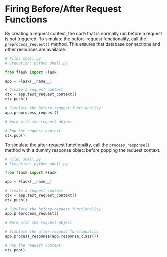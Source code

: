 # Firing Before/After Request Functions

By creating a request context, the code that is normally run before a request is not triggered. To simulate the before-request functionality, call the `preprocess_request()` method. This ensures that database connections and other resources are available.

```python
# File: shell.py
# Execution: python shell.py

from flask import Flask

app = Flask(__name__)

# Create a request context
ctx = app.test_request_context()
ctx.push()

# Simulate the before-request functionality
app.preprocess_request()

# Work with the request object

# Pop the request context
ctx.pop()
```

To simulate the after-request functionality, call the `process_response()` method with a dummy response object before popping the request context.

```python
# File: shell.py
# Execution: python shell.py

from flask import Flask

app = Flask(__name__)

# Create a request context
ctx = app.test_request_context()
ctx.push()

# Simulate the before-request functionality
app.preprocess_request()

# Work with the request object

# Simulate the after-request functionality
app.process_response(app.response_class())

# Pop the request context
ctx.pop()
```
